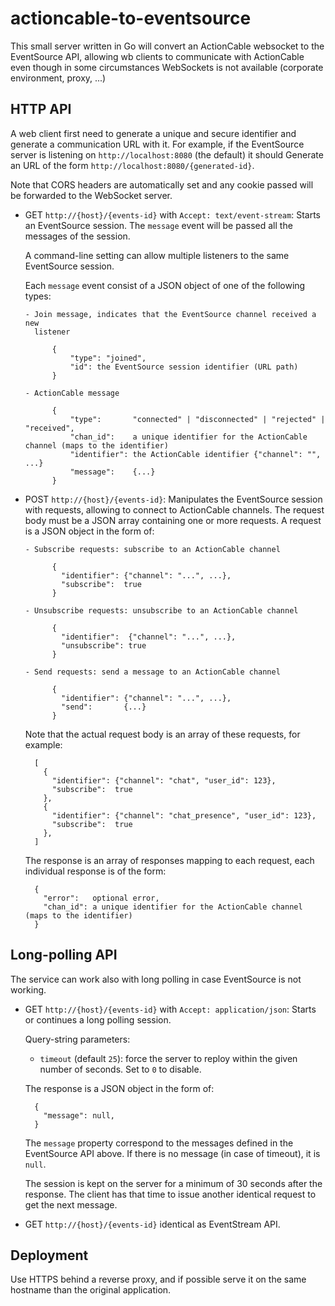 actioncable-to-eventsource
==========================

This small server written in Go will convert an ActionCable websocket to the
EventSource API, allowing wb clients to communicate with ActionCable even though
in some circumstances WebSockets is not available (corporate environment,
proxy, ...)

HTTP API
--------

A web client first need to generate a unique and secure identifier and generate
a communication URL with it. For example, if the EventSource server is listening
on `http://localhost:8080` (the default) it should Generate an URL of the form
`http://localhost:8080/{generated-id}`.

Note that CORS headers are automatically set and any cookie passed will be
forwarded to the WebSocket server.

- GET `http://{host}/{events-id}` with `Accept: text/event-stream`: Starts an
  EventSource session. The `message` event will be passed all the messages of
  the session.

  A command-line setting can allow multiple listeners to the same EventSource
  session.

  Each `message` event consist of a JSON object of one of the following types:

      - Join message, indicates that the EventSource channel received a new
        listener

            {
                "type": "joined",
                "id": the EventSource session identifier (URL path)
            }

      - ActionCable message

            {
                "type":       "connected" | "disconnected" | "rejected" | "received",
                "chan_id":    a unique identifier for the ActionCable channel (maps to the identifier)
                "identifier": the ActionCable identifier {"channel": "", ...}
                "message":    {...}
            }

- POST `http://{host}/{events-id}`: Manipulates the EventSource session with
  requests, allowing to connect to ActionCable channels. The request body must
  be a JSON array containing one or more requests. A request is a JSON object in
  the form of:

      - Subscribe requests: subscribe to an ActionCable channel

            {
              "identifier": {"channel": "...", ...},
              "subscribe":  true
            }

      - Unsubscribe requests: unsubscribe to an ActionCable channel

            {
              "identifier":  {"channel": "...", ...},
              "unsubscribe": true
            }

      - Send requests: send a message to an ActionCable channel

            {
              "identifier": {"channel": "...", ...},
              "send":       {...}
            }

    Note that the actual request body is an array of these requests, for
    example:

        [
          {
            "identifier": {"channel": "chat", "user_id": 123},
            "subscribe":  true
          },
          {
            "identifier": {"channel": "chat_presence", "user_id": 123},
            "subscribe":  true
          },
        ]

    The response is an array of responses mapping to each request, each
    individual response is of the form:

        {
          "error":   optional error,
          "chan_id": a unique identifier for the ActionCable channel (maps to the identifier) 
        }


Long-polling API
----------------

The service can work also with long polling in case EventSource is not working.

- GET `http://{host}/{events-id}` with `Accept: application/json`: Starts or
  continues a long polling session.

  Query-string parameters:

    - `timeout` (default `25`): force the server to reploy within the given
      number of seconds. Set to `0` to disable.

  The response is a JSON object in the form of:

        {
          "message": null,
        }

  The `message` property correspond to the messages defined in the EventSource
  API above. If there is no message (in case of timeout), it is `null`.

  The session is kept on the server for a minimum of 30 seconds after the
  response. The client has that time to issue another identical request to get
  the next message.

- GET `http://{host}/{events-id}` identical as EventStream API.

Deployment
----------

Use HTTPS behind a reverse proxy, and if possible serve it on the same hostname
than the original application.
